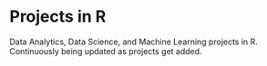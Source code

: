 # Projects in R
Data Analytics, Data Science, and Machine Learning projects in R. Continuously being updated as projects get added. 
